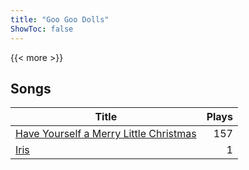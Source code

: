 ```yaml
---
title: "Goo Goo Dolls"
ShowToc: false
---
```


{{< more >}}

## Songs
Title | Plays 
----- | -----: 
[Have Yourself a Merry Little Christmas](/songs/have-yourself-a-merry-little-christmas) | 157
[Iris](/songs/iris) | 1

